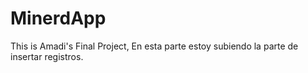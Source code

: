 # MinerdApp
This is Amadi's Final Project, En esta parte estoy subiendo la parte de insertar registros.
